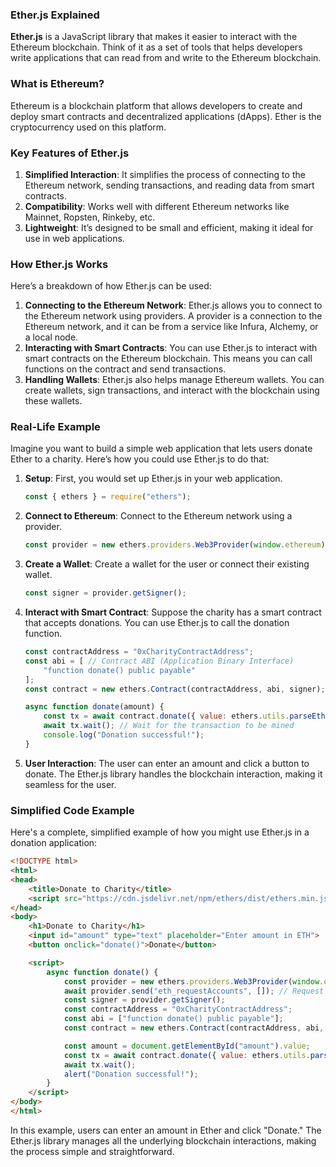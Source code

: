 
### Ether.js Explained

**Ether.js** is a JavaScript library that makes it easier to interact with the Ethereum blockchain. Think of it as a set of tools that helps developers write applications that can read from and write to the Ethereum blockchain.

### What is Ethereum?

Ethereum is a blockchain platform that allows developers to create and deploy smart contracts and decentralized applications (dApps). Ether is the cryptocurrency used on this platform.

### Key Features of Ether.js

1. **Simplified Interaction**: It simplifies the process of connecting to the Ethereum network, sending transactions, and reading data from smart contracts.
2. **Compatibility**: Works well with different Ethereum networks like Mainnet, Ropsten, Rinkeby, etc.
3. **Lightweight**: It’s designed to be small and efficient, making it ideal for use in web applications.

### How Ether.js Works

Here’s a breakdown of how Ether.js can be used:

1. **Connecting to the Ethereum Network**: Ether.js allows you to connect to the Ethereum network using providers. A provider is a connection to the Ethereum network, and it can be from a service like Infura, Alchemy, or a local node.
2. **Interacting with Smart Contracts**: You can use Ether.js to interact with smart contracts on the Ethereum blockchain. This means you can call functions on the contract and send transactions.
3. **Handling Wallets**: Ether.js also helps manage Ethereum wallets. You can create wallets, sign transactions, and interact with the blockchain using these wallets.

### Real-Life Example

Imagine you want to build a simple web application that lets users donate Ether to a charity. Here’s how you could use Ether.js to do that:

1. **Setup**: First, you would set up Ether.js in your web application.
    ```javascript
    const { ethers } = require("ethers");
    ```

2. **Connect to Ethereum**: Connect to the Ethereum network using a provider.
    ```javascript
    const provider = new ethers.providers.Web3Provider(window.ethereum);
    ```

3. **Create a Wallet**: Create a wallet for the user or connect their existing wallet.
    ```javascript
    const signer = provider.getSigner();
    ```

4. **Interact with Smart Contract**: Suppose the charity has a smart contract that accepts donations. You can use Ether.js to call the donation function.
    ```javascript
    const contractAddress = "0xCharityContractAddress";
    const abi = [ // Contract ABI (Application Binary Interface)
        "function donate() public payable"
    ];
    const contract = new ethers.Contract(contractAddress, abi, signer);

    async function donate(amount) {
        const tx = await contract.donate({ value: ethers.utils.parseEther(amount) });
        await tx.wait(); // Wait for the transaction to be mined
        console.log("Donation successful!");
    }
    ```

5. **User Interaction**: The user can enter an amount and click a button to donate. The Ether.js library handles the blockchain interaction, making it seamless for the user.

### Simplified Code Example

Here's a complete, simplified example of how you might use Ether.js in a donation application:

```html
<!DOCTYPE html>
<html>
<head>
    <title>Donate to Charity</title>
    <script src="https://cdn.jsdelivr.net/npm/ethers/dist/ethers.min.js"></script>
</head>
<body>
    <h1>Donate to Charity</h1>
    <input id="amount" type="text" placeholder="Enter amount in ETH">
    <button onclick="donate()">Donate</button>

    <script>
        async function donate() {
            const provider = new ethers.providers.Web3Provider(window.ethereum);
            await provider.send("eth_requestAccounts", []); // Request user to connect their wallet
            const signer = provider.getSigner();
            const contractAddress = "0xCharityContractAddress";
            const abi = ["function donate() public payable"];
            const contract = new ethers.Contract(contractAddress, abi, signer);

            const amount = document.getElementById("amount").value;
            const tx = await contract.donate({ value: ethers.utils.parseEther(amount) });
            await tx.wait();
            alert("Donation successful!");
        }
    </script>
</body>
</html>
```

In this example, users can enter an amount in Ether and click "Donate." The Ether.js library manages all the underlying blockchain interactions, making the process simple and straightforward.